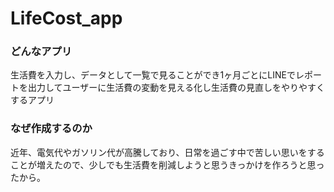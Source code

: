 # LifeCost_app

### どんなアプリ
生活費を入力し、データとして一覧で見ることができ1ヶ月ごとにLINEでレポートを出力してユーザーに生活費の変動を見える化し生活費の見直しをやりやすくするアプリ

### なぜ作成するのか
近年、電気代やガソリン代が高騰しており、日常を過ごす中で苦しい思いをすることが増えたので、少しでも生活費を削減しようと思うきっかけを作ろうと思ったから。
